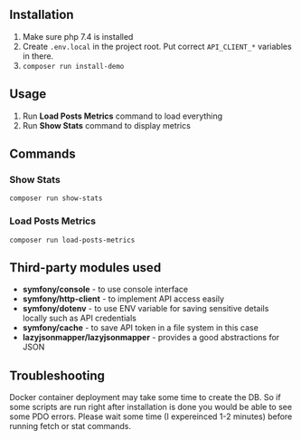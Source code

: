 ## Installation

1. Make sure php 7.4 is installed
2. Create `.env.local` in the project root. Put correct `API_CLIENT_*` variables in there.
3. `composer run install-demo`

## Usage

1. Run **Load Posts Metrics** command to load everything
2. Run **Show Stats** command to display metrics

## Commands

### Show Stats
    
`composer run show-stats`

### Load Posts Metrics

`composer run load-posts-metrics`

## Third-party modules used

 - **symfony/console** - to use console interface
 - **symfony/http-client** - to implement API access easily
 - **symfony/dotenv** - to use ENV variable for saving sensitive details locally such as API credentials
 - **symfony/cache** - to save API token in a file system in this case
 - **lazyjsonmapper/lazyjsonmapper** - provides a good abstractions for JSON 

## Troubleshooting

Docker container deployment may take some time to create the DB.
So if some scripts are run right after installation is done you would be able to see some PDO errors.
Please wait some time (I expereinced 1-2 minutes) before running fetch or stat commands.
